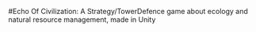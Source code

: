 #Echo Of Civilization: A Strategy/TowerDefence game about ecology and natural resource management, made in Unity
